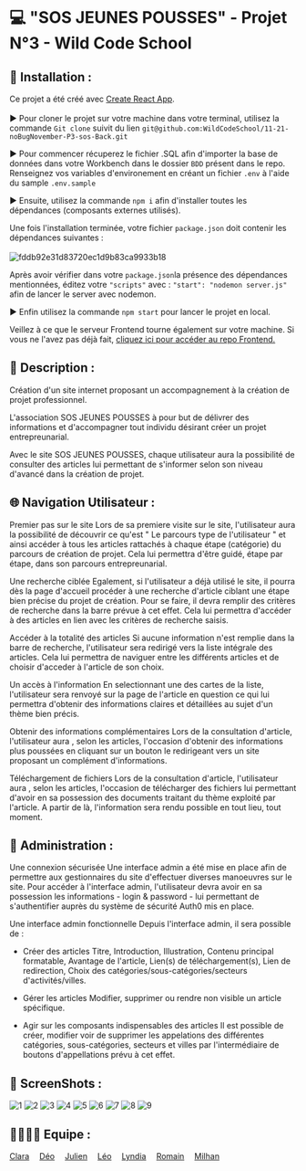 # 💻 "SOS JEUNES POUSSES" - Projet N°3 - Wild Code School

## 📂 Installation :
Ce projet a été créé avec [Create React App](https://github.com/facebook/create-react-app).<br>
<br>
▶ Pour cloner le projet sur votre machine dans votre terminal, utilisez la commande ```Git clone``` suivit du lien ```git@github.com:WildCodeSchool/11-21-noBugNovember-P3-sos-Back.git```

▶ Pour commencer récuperez le fichier .SQL afin d'importer la base de données dans votre Workbench dans le dossier ```BDD``` présent dans le repo. Renseignez vos variables d'environement en créant un fichier ```.env``` à l'aide du sample ```.env.sample```<br>

▶ Ensuite, utilisez la commande ```npm i``` afin d'installer toutes les dépendances (composants externes utilisés).<br>

Une fois l'installation terminée, votre fichier ```package.json``` doit contenir les dépendances suivantes : <br>
<br>
![fddb92e31d83720ec1d9b83ca9933b18](https://user-images.githubusercontent.com/89353029/161009840-2bdcb516-5366-4a42-bfc0-cb24ecd18088.png)

Après avoir vérifier dans votre ```package.json```la présence des dépendances mentionnées, éditez votre ```"scripts"``` avec : ```"start": "nodemon server.js"``` afin de lancer le server avec nodemon.

▶ Enfin utilisez la commande ```npm start``` pour lancer le projet en local.

Veillez à ce que le serveur Frontend tourne également sur votre machine. Si vous ne l'avez pas déjà fait, [cliquez ici pour accéder au repo Frontend.](https://github.com/WildCodeSchool/11-21-noBugNovember-P3-sos-front)

## 📝 Description :
Création d'un site internet proposant un accompagnement à la création de projet professionnel.

L'association SOS JEUNES POUSSES à pour but de délivrer des informations et d'accompagner tout individu désirant créer un projet entrepreunarial.

Avec le site SOS JEUNES POUSSES, chaque utilisateur aura la possibilité de consulter des articles lui permettant de s'informer selon son niveau d'avancé dans la création de projet.

## 🌐 Navigation Utilisateur :
Premier pas sur le site
Lors de sa premiere visite sur le site, l'utilisateur aura la possibilité de découvrir ce qu'est " Le parcours type de l'utilisateur " et ainsi accéder à tous les articles rattachés à chaque étape (catégorie) du parcours de création de projet. Cela lui permettra d'être guidé, étape par étape, dans son parcours entrepreunarial.

Une recherche ciblée
Egalement, si l'utilisateur a déjà utilisé le site, il pourra dès la page d'accueil procéder à une recherche d'article ciblant une étape bien précise du projet de création. Pour se faire, il devra remplir des critères de recherche dans la barre prévue à cet effet. Cela lui permettra d'accéder à des articles en lien avec les critères de recherche saisis.

Accéder à la totalité des articles
Si aucune information n'est remplie dans la barre de recherche, l'utilisateur sera redirigé vers la liste intégrale des articles. Cela lui permettra de naviguer entre les différents articles et de choisir d'acceder à l'article de son choix.

Un accès à l'information
En selectionnant une des cartes de la liste, l'utilisateur sera renvoyé sur la page de l'article en question ce qui lui permettra d'obtenir des informations claires et détaillées au sujet d'un thème bien précis.

Obtenir des informations complémentaires
Lors de la consultation d'article, l'utilisateur aura , selon les articles, l'occasion d'obtenir des informations plus poussées en cliquant sur un bouton le redirigeant vers un site proposant un complément d'informations.

Téléchargement de fichiers
Lors de la consultation d'article, l'utilisateur aura , selon les articles, l'occasion de télécharger des fichiers lui permettant d'avoir en sa possession des documents traitant du thème exploité par l'article. A partir de là, l'information sera rendu possible en tout lieu, tout moment.

## 🔰 Administration :
Une connexion sécurisée
Une interface admin a été mise en place afin de permettre aux gestionnaires du site d'effectuer diverses manoeuvres sur le site. Pour accéder à l'interface admin, l'utilisateur devra avoir en sa possession les informations - login & password - lui permettant de s'authentifier auprès du système de sécurité Auth0 mis en place.

Une interface admin fonctionnelle
Depuis l'interface admin, il sera possible de :

- Créer des articles
Titre, Introduction, Illustration, Contenu principal formatable, Avantage de l'article, Lien(s) de téléchargement(s), Lien de redirection, Choix des catégories/sous-catégories/secteurs d'activités/villes.

- Gérer les articles
Modifier, supprimer ou rendre non visible un article spécifique.

- Agir sur les composants indispensables des articles
Il est possible de créer, modifier voir de supprimer les appelations des différentes catégories, sous-catégories, secteurs et villes par l'intermédiaire de boutons d'appellations prévu à cet effet.


## 📸 ScreenShots :
![1](https://user-images.githubusercontent.com/89353029/161102345-741c94e9-58ed-4d48-a5ee-05c897f671fb.png)
![2](https://user-images.githubusercontent.com/89353029/161102354-c092aa5f-ff6e-4f26-a60a-52d8a9ad285b.png)
![3](https://user-images.githubusercontent.com/89353029/161102358-94031a1a-59f5-499a-9586-0739ce91edce.png)
![4](https://user-images.githubusercontent.com/89353029/161102374-2217f809-0d67-45e5-8fae-abf1527cd7aa.png)
![5](https://user-images.githubusercontent.com/89353029/161102385-2f93725c-8bd6-46c2-9f4c-1b26fb712398.png)
![6](https://user-images.githubusercontent.com/89353029/161102387-a1587101-006a-4f46-9d3b-2cd4340d29d4.png)
![7](https://user-images.githubusercontent.com/89353029/161102391-0782f637-997d-41c8-a330-2b77f485bea7.png)
![8](https://user-images.githubusercontent.com/89353029/161102399-e62b3051-50a7-48df-8978-15f62ef57967.png)
![9](https://user-images.githubusercontent.com/89353029/161102410-c5d7a1f7-ccae-4749-ac5c-a2f2ac4ed2a2.png)


## 👨‍👨‍👦‍👦 Equipe :
[Clara](https://github.com/Liax)&emsp; 
[Déo](https://github.com/Summercoder4)&emsp; 
[Julien](https://github.com/jartacho)&emsp; 
[Léo](https://github.com/leoPinchon)&emsp; 
[Lyndia](https://github.com/DataLyla)&emsp; 
[Romain](https://github.com/MSX-R)&emsp; 
[Milhan](https://github.com/Pimpuss)&emsp; 
